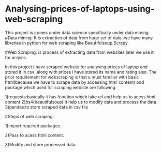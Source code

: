 # Analysing-prices-of-laptops-using-web-scraping
This project is comes under data science specifically under data mining.
#Data mining:
It is extraction of data from huge set of data .we have many libreries in python for web scraping like Beautifulsoup,Scrapy.

#Web Scraping:
is process of extracting data from websites later we use it for anlysis.



In this project i have scraped website for analysing prices of laptop and stored it in csv .along with prices i have stored its name and rating also.
The prior requirement for webscraping is that u must familier with basic html(because we have to scrape data by accessing html content) and  package which used for scraping website are following:

1)requests:basically it has function which take url and help us to acess html content
2)bs4(beautifulsoup):it help us to modify data and process the data.
3)pandas:to store scraped data in csv file

#Steps of web scraping:

1)Import required packages.

2)Pass to acess html content.

3)Modify and store processed data.

